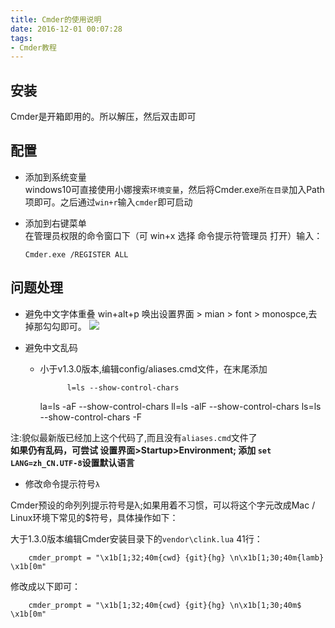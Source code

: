 ```yaml
---
title: Cmder的使用说明
date: 2016-12-01 00:07:28
tags:
- Cmder教程
---
```

## 安装

Cmder是开箱即用的。所以解压，然后双击即可

## 配置

  * 添加到系统变量  
windows10可直接使用小娜搜索`环境变量`，然后将Cmder.exe`所在目录`加入Path项即可。之后通过`win+r`输入`cmder`即可启动

  * 添加到右键菜单  
在管理员权限的命令窗口下（可 win+x 选择 命令提示符管理员 打开）输入：
    
        Cmder.exe /REGISTER ALL 
    

## 问题处理

  * 避免中文字体重叠 win+alt+p 唤出设置界面 > mian > font > monospce,去掉那勾勾即可。 ![](https://box.kancloud.cn/68d613a419074a1dd42c8b017eba18ec_760x487.png)

  * 避免中文乱码

    * 小于v1.3.0版本,编辑config/aliases.cmd文件，在末尾添加
        
                l=ls --show-control-chars 
        la=ls -aF --show-control-chars 
        ll=ls -alF --show-control-chars
        ls=ls --show-control-chars -F
        
<!-- more -->

注:貌似最新版已经加上这个代码了,而且没有`aliases.cmd`文件了  
**如果仍有乱码，可尝试 设置界面>Startup>Environment; 添加 `set LANG=zh_CN.UTF-8`设置默认语言**
<en-media style="height: auto;" type="image/png" hash="c09e82c54db128ed77910bc8c958a5f3"/>

  * 修改命令提示符号`λ`

Cmder预设的命列列提示符号是λ;如果用着不习惯，可以将这个字元改成Mac / Linux环境下常见的$符号，具体操作如下：

大于1.3.0版本编辑Cmder安装目录下的`vendor\clink.lua` 41行：
    
        cmder_prompt = "\x1b[1;32;40m{cwd} {git}{hg} \n\x1b[1;30;40m{lamb} \x1b[0m"
    

修改成以下即可：
    
        cmder_prompt = "\x1b[1;32;40m{cwd} {git}{hg} \n\x1b[1;30;40m$ \x1b[0m"
